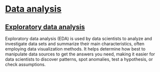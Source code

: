# [Data analysis](https://en.wikipedia.org/wiki/Data_analysis#Initial_data_analysis)
## [Exploratory data analysis](https://en.wikipedia.org/wiki/Exploratory_data_analysis)
Exploratory data analysis (EDA) is used by data scientists to analyze and investigate data sets and summarize their main characteristics, often employing data visualization methods. It helps determine how best to manipulate data sources to get the answers you need, making it easier for data scientists to discover patterns, spot anomalies, test a hypothesis, or check assumptions.
